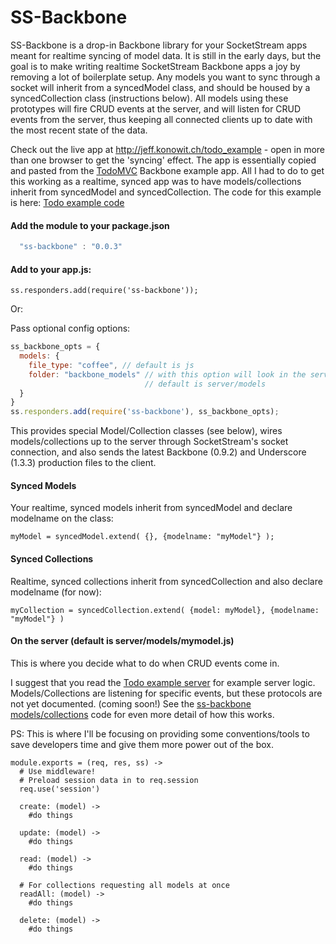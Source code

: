 # SS-Backbone

SS-Backbone is a drop-in Backbone library for your SocketStream apps meant for realtime syncing of model data. It is still in the early days, but the goal is to make writing realtime SocketStream Backbone apps a joy by removing a lot of boilerplate setup. Any models you want to sync through a socket will inherit from a syncedModel class, and should be housed by a syncedCollection class (instructions below). All models using these prototypes will fire CRUD events at the server, and will listen for CRUD events from the server, thus keeping all connected clients up to date with the most recent state of the data.

Check out the live app at http://jeff.konowit.ch/todo_example - open in more than one browser to get the 'syncing' effect. The app is essentially copied and pasted from the [TodoMVC](http://todomvc.com) Backbone example app. All I had to do to get this working as a realtime, synced app was to have models/collections inherit from syncedModel and syncedCollection. The code for this example is here: [Todo example code](https://github.com/jkonowitch/ss-backbone/blob/master/examples/todo_example/)

#### Add the module to your package.json
```javascript
  "ss-backbone" : "0.0.3"
```
#### Add to your app.js:
	ss.responders.add(require('ss-backbone'));

Or:

Pass optional config options:
```javascript
ss_backbone_opts = {
  models: {
    file_type: "coffee", // default is js
    folder: "backbone_models" // with this option will look in the server/backbone_models folder
                              // default is server/models
  }
}
ss.responders.add(require('ss-backbone'), ss_backbone_opts);
```
This provides special Model/Collection classes (see below), wires models/collections up to the server through SocketStream's socket connection, and also sends the latest Backbone (0.9.2) and Underscore (1.3.3) production files to the client.

#### Synced Models
Your realtime, synced models inherit from syncedModel and declare modelname on the class:

    myModel = syncedModel.extend( {}, {modelname: "myModel"} );

#### Synced Collections
Realtime, synced collections inherit from syncedCollection and also declare modelname (for now):

    myCollection = syncedCollection.extend( {model: myModel}, {modelname: "myModel"} )

#### On the server (default is server/models/mymodel.js)
This is where you decide what to do when CRUD events come in.

I suggest that you read the [Todo example server](https://github.com/jkonowitch/ss-backbone/blob/master/examples/todo_example/server/backbone_models/todo.coffee) for example server logic. Models/Collections are listening for specific events, but these protocols are not yet documented. (coming soon!) See the [ss-backbone models/collections](https://github.com/jkonowitch/ss-backbone/blob/master/src/client.coffee) code for even more detail of how this works.

PS: This is where I'll be focusing on providing some conventions/tools to save developers time and give them more power out of the box.
```cofeescript
module.exports = (req, res, ss) ->
  # Use middleware!
  # Preload session data in to req.session
  req.use('session')

  create: (model) ->
    #do things

  update: (model) ->
    #do things

  read: (model) ->
    #do things

  # For collections requesting all models at once
  readAll: (model) ->
    #do things

  delete: (model) ->
    #do things
```